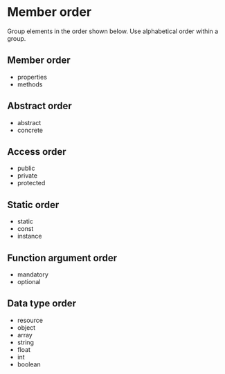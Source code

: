 # Member order

Group elements in the order shown below. Use alphabetical order within a group.

## Member order
- properties
- methods

## Abstract order
- abstract
- concrete

## Access order
- public
- private
- protected

## Static order
- static
- const
- instance

## Function argument order
- mandatory
- optional

## Data type order
- resource
- object
- array
- string
- float
- int
- boolean
